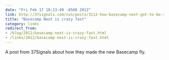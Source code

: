 ```yaml
---
date: "Fri Feb 17 10:23:49 -0500 2012"
link: http://37signals.com/svn/posts/3112-how-basecamp-next-got-to-be-so-damn-fast-without-using-much-client-side-ui
title: "Basecamp Next is crazy fast"
category: links
redirect_from:
- /blog/2012/basecamp-next-is-crazy-fast.html
- /links/2012/basecamp-next-is-crazy-fast.html
---
```


A post from 37Signals about how they made the new Basecamp fly.
